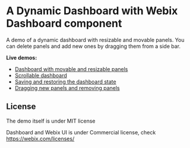 A Dynamic Dashboard with Webix Dashboard component
==================================================

A demo of a dynamic dashboard with resizable and movable panels. You can delete panels and add new ones by dragging them from a side bar.

**Live demos:**

- [Dashboard with movable and resizable panels](https://webix-hub.github.io/demo-webix-dashboard/index_1.html)
- [Scrollable dashboard](https://webix-hub.github.io/demo-webix-dashboard/index_2.html)
- [Saving and restoring the dashboard state](https://webix-hub.github.io/demo-webix-dashboard/index_3.html)
- [Dragging new panels and removing panels](https://webix-hub.github.io/demo-webix-dashboard/index_4.html)

## License

The demo itself is under MIT license

Dashboard and Webix UI is under Commercial license, check https://webix.com/licenses/